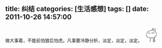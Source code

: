 title: 纠结
categories: [生活感想]
tags: []
date: 2011-10-26 14:57:00
---
<p>做大事着，不能前怕狼后怕虎。凡事要冷静分析，淡定，淡定，淡定。<img src="/images/pic/other_site/img_baidu_j_0003.gif" /></p>